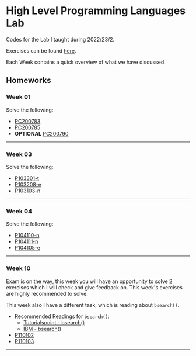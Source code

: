 # High Level Programming Languages Lab

Codes for the Lab I taught during 2022/23/2.

Exercises can be found [here](https://github.com/INBPA0212L-2023/exercises).

Each Week contains a quick overview of what we have discussed.

## Homeworks

### Week 01

Solve the following:

- [PC200783](https://github.com/INBPA0212L-2023/exercises/blob/main/week-01/PC200783.md)
- [PC200785](https://github.com/INBPA0212L-2023/exercises/blob/main/week-01/PC200785.md)
- **OPTIONAL** [PC200790](https://github.com/INBPA0212L-2023/exercises/blob/main/week-01/PC200790.md)

---

### Week 03

Solve the following:

- [P103301-t](https://github.com/INBPA0212L-2023/exercises/blob/main/week-03/P1033/P103301-t.md)
- [P103208-e](https://github.com/INBPA0212L-2023/exercises/blob/main/week-03/P1032/P103208-e.md)
- [P103103-n](https://github.com/INBPA0212L-2023/exercises/blob/main/week-03/P1031/P103103-n.md)

---

### Week 04

Solve the following:

- [P104110-n](https://github.com/INBPA0212L-2023/exercises/blob/main/week-04/P1041/P104110-n.md)
- [P104111-n](https://github.com/INBPA0212L-2023/exercises/blob/main/week-04/P1041/P104111-n.md)
- [P104105-e](https://github.com/INBPA0212L-2023/exercises/blob/main/week-04/P1041/P104105-e.md)

---

### Week 10

Exam is on the way, this week you will have an opportunity to solve 2 exercises which I will check and give feedback on. This week's exercises are highly recommended to solve.

This week also I have a different task, which is reading about `bsearch()`.

- Recommended Readings for `bsearch()`:
  - [Tutorialspoint - bsearch()](https://www.tutorialspoint.com/c_standard_library/c_function_bsearch.htm)
  - [IBM - bsearch()](https://www.ibm.com/docs/en/zos/2.2.0?topic=functions-bsearch-search-arrays)
- [P110102](https://github.com/INBPA0212L-2023/exercises/blob/main/week-10/P110102.md)
- [P110103](https://github.com/INBPA0212L-2023/exercises/blob/main/week-10/P110103.md)

---
